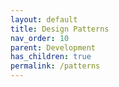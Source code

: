 ```yaml
---
layout: default
title: Design Patterns
nav_order: 10
parent: Development
has_children: true
permalink: /patterns
---
```


